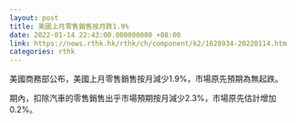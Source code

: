 ```yaml
---
layout: post
title: 美國上月零售銷售按月跌1.9%
date: 2022-01-14 22:43:00.000000000 +08:00
link: https://news.rthk.hk/rthk/ch/component/k2/1628934-20220114.htm
categories: rthk
---
```


美國商務部公布，美國上月零售銷售按月減少1.9%，市場原先預期為無起跌。

期內，扣除汽車的零售銷售出乎市場預期按月減少2.3%，市場原先估計增加0.2%。
